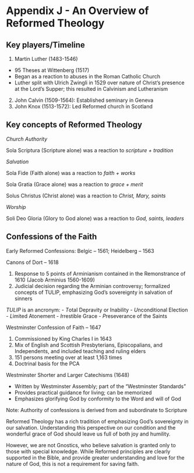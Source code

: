 # Appendix J - An Overview of Reformed Theology

## Key players/Timeline

1. Martin Luther (1483-1546)
- 95 Theses at Wittenberg (1517)
- Began as a reaction to abuses in the Roman Catholic Church
- Luther split with Ulrich Zwingli in 1529 over nature of Christ’s presence at the Lord’s Supper; this resulted in Calvinism and Lutheranism
2. John Calvin (1509-1564): Established seminary in Geneva
3. John Knox (1513-1572): Led Reformed church in Scotland

## Key concepts of Reformed Theology

*Church Authority*

Sola Scriptura (Scripture alone) was a reaction to _scripture + tradition_

*Salvation*

Sola Fide (Faith alone) was a reaction to _faith + works_

Sola Gratia (Grace alone) was a reaction to _grace + merit_

Solus Christus (Christ alone) was a reaction to _Christ, Mary, saints_

*Worship*

Soli Deo Gloria (Glory to God alone) was a reaction to _God, saints, leaders_

## Confessions of the Faith

Early Reformed Confessions: Belgic – 1561; Heidelberg – 1563

Canons of Dort – 1618

1. Response to 5 points of Arminianism contained in the Remonstrance of 1610 (Jacob Arminius 1560-1609)
2. Judicial decision regarding the Arminian controversy; formalized concepts of TULIP, emphasizing God’s sovereignty in salvation of sinners

*TULIP* is an ancronym:
	- *T*otal Depravity or Inability
	- *U*nconditional Election
	- *L*imited Atonement
	- *I*rrestible Grace
	- *P*reseverance of the Saints

Westminster Confession of Faith – 1647

1.  Commissioned by King Charles I in 1643
2.  Mix of English and Scottish Presbyterians, Episcopalians, and
    Independents, and included teaching and ruling elders
3.  151 persons meeting over at least 1,163 times
4.  Doctrinal basis for the PCA

Westminster Shorter and Larger Catechisms (1648)

- Written by Westminster Assembly; part of the “Westminster Standards”
- Provides practical guidance for living; can be memorized
- Emphasizes glorifying God by conformity to the Word and will of God

Note: Authority of confessions is derived from and subordinate to
Scripture

Reformed Theology has a rich tradition of emphasizing God’s sovereignty in our salvation. Understanding this perspective on our condition and the wonderful grace of God should leave us full of both joy and humility.

However, we are not Gnostics, who believe salvation is granted only to those with special knowledge. While Reformed principles are clearly supported in the Bible, and provide greater understanding and love for the nature of God, this is not a requirement for saving faith.
